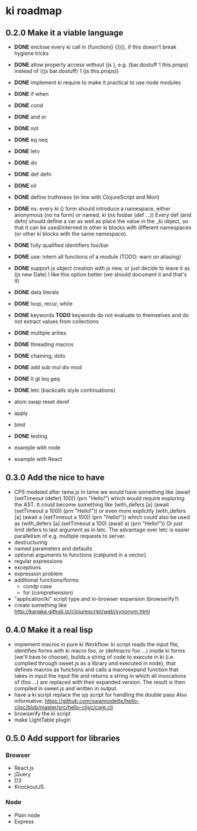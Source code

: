 
# ki roadmap

## 0.2.0 Make it a viable language

* **DONE** enclose every ki call in (function() {})(), if this doesn't break hygiene tricks
* **DONE** allow property access without (js ), e.g. (bar.dostuff 1 this.props) instead of 
  ((js bar.dostuff) 1 (js this.props)) 
* **DONE** implement ki require to make it practical to use node modules
* **DONE** if when 
* **DONE** cond 
* **DONE** and or 
* **DONE** not
* **DONE** eq neq 
* **DONE** letv 
* **DONE** do
* **DONE** def defn 
* **DONE** nil 
* **DONE** define truthiness (in line with ClojureScript and Mori)
* **DONE** ns: every ki () form should introduce a namespace, either anonymous 
  (no ns form) or named, ki (ns foobar (def ...))
  Every def (and defn) should define a var as well as place the value in
  the _ki object, so that it can be used/interned in other ki blocks with different 
  namespaces (or other ki blocks with the same namespace).
* **DONE** fully qualified identifiers foo/bar
* **DONE** use: intern all functions of a module (TODO: warn on aliasing)
* **DONE** support js object creation with js new, or just decide to leave it as 
  (js new Date) I like this option better (we should document it and that's it)
* **DONE** data literals
* **DONE** loop, recur, while 
* **DONE** keywords **TODO** keywords do not evaluate to themselves and do not extract values from collections
* **DONE** multiple arities
* **DONE** threading macros 
* **DONE** chaining, doto
* **DONE** add sub mul div mod
* **DONE** lt gt leq geq
* **DONE** letc (backcalls style continuations)
* atom swap reset deref
* apply
* bind

* **DONE** testing

* example with node
* example with React

## 0.3.0 Add the nice to have

* CPS modeled after tame.js
  In tame we would have something like
    (await (setTimeout (defer) 100))
    (prn "Hello!")
  which would require exploring the AST. It could become something like
    (with_defers [a]
     (await (setTimeout a 100))
     (prn "Hello!"))
  or even more explicitly
    (with_defers [a]
     (await a (setTimeout a 100))
     (prn "Hello!"))
  which could also be used as
    (with_defers [a]
     (setTimeout a 100)
     (await a)
     (prn "Hello!"))
  Or just limit defers to last argument as in letc. The advantage over letc is 
  easier parallelism of e.g. multiple requests to server.
* destructuring
* named parameters and defaults
* optional arguments to functions (catpured in a vector)
* regular expressions
* exceptions
* expression problem
* additional functions/forms
  * condp case
  * for (comprehension)
* "application/ki" script type and in-browser expansion (browserify?)
* create something like http://kanaka.github.io/clojurescript/web/synonym.html

## 0.4.0 Make it a real lisp

* implement macros in pure ki
  Workflow: ki script reads the input file, identifies forms with ki macro foo, 
  or (defmacro foo ...) inside ki forms (we'll have to choose), builds a string
  of code to execute in ki (i.e. complied through sweet.js as a library and 
  executed in node), that defines macros as functions and calls a macroexpand
  function that takes in input the input file and returns a string in which all
  invocations of (foo ...) are replaced with their expanded version.
  The result is then compiled in sweet.js and written in output.
* have a ki script replace the sjs script for handling the double pass
  Also informative: https://github.com/swannodette/hello-cljsc/blob/master/src/hello-cljsc/core.clj
* browserify the ki script
* make LightTable plugin

## 0.5.0 Add support for libraries

### Browser 

* React.js
* jQuery
* D3
* KnockoutJS

### Node

* Plain node
* Express

